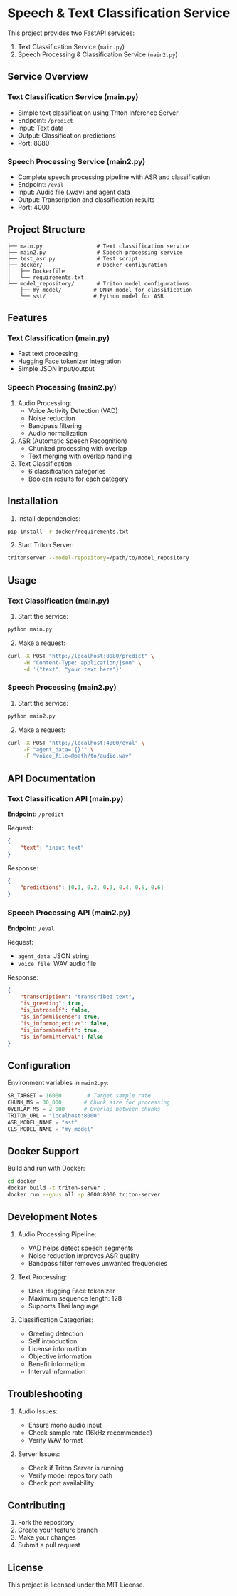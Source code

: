 # Speech & Text Classification Service

This project provides two FastAPI services:
1. Text Classification Service (`main.py`)
2. Speech Processing & Classification Service (`main2.py`)

## Service Overview

### Text Classification Service (main.py)
- Simple text classification using Triton Inference Server
- Endpoint: `/predict`
- Input: Text data
- Output: Classification predictions
- Port: 8080

### Speech Processing Service (main2.py)
- Complete speech processing pipeline with ASR and classification
- Endpoint: `/eval`
- Input: Audio file (.wav) and agent data
- Output: Transcription and classification results
- Port: 4000

## Project Structure
```
├── main.py                 # Text classification service
├── main2.py                # Speech processing service
├── test_asr.py             # Test script
├── docker/                 # Docker configuration
│   ├── Dockerfile
│   └── requirements.txt
└── model_repository/       # Triton model configurations
    ├── my_model/          # ONNX model for classification
    └── sst/               # Python model for ASR
```

## Features

### Text Classification (main.py)
- Fast text processing
- Hugging Face tokenizer integration
- Simple JSON input/output

### Speech Processing (main2.py)
1. Audio Processing:
   - Voice Activity Detection (VAD)
   - Noise reduction
   - Bandpass filtering
   - Audio normalization
2. ASR (Automatic Speech Recognition)
   - Chunked processing with overlap
   - Text merging with overlap handling
3. Text Classification
   - 6 classification categories
   - Boolean results for each category

## Installation

1. Install dependencies:
```bash
pip install -r docker/requirements.txt
```

2. Start Triton Server:
```bash
tritonserver --model-repository=/path/to/model_repository
```

## Usage

### Text Classification (main.py)
1. Start the service:
```bash
python main.py
```

2. Make a request:
```bash
curl -X POST "http://localhost:8080/predict" \
     -H "Content-Type: application/json" \
     -d '{"text": "your text here"}'
```

### Speech Processing (main2.py)
1. Start the service:
```bash
python main2.py
```

2. Make a request:
```bash
curl -X POST "http://localhost:4000/eval" \
     -F "agent_data='{}'" \
     -F "voice_file=@path/to/audio.wav"
```

## API Documentation

### Text Classification API (main.py)

**Endpoint:** `/predict`

Request:
```json
{
    "text": "input text"
}
```

Response:
```json
{
    "predictions": [0.1, 0.2, 0.3, 0.4, 0.5, 0.6]
}
```

### Speech Processing API (main2.py)

**Endpoint:** `/eval`

Request:
- `agent_data`: JSON string
- `voice_file`: WAV audio file

Response:
```json
{
    "transcription": "transcribed text",
    "is_greeting": true,
    "is_introself": false,
    "is_informlicense": true,
    "is_informobjective": false,
    "is_informbenefit": true,
    "is_informinterval": false
}
```

## Configuration

Environment variables in `main2.py`:
```python
SR_TARGET = 16000        # Target sample rate
CHUNK_MS = 30_000       # Chunk size for processing
OVERLAP_MS = 2_000      # Overlap between chunks
TRITON_URL = "localhost:8000"
ASR_MODEL_NAME = "sst"
CLS_MODEL_NAME = "my_model"
```

## Docker Support

Build and run with Docker:
```bash
cd docker
docker build -t triton-server .
docker run --gpus all -p 8000:8000 triton-server
```

## Development Notes

1. Audio Processing Pipeline:
   - VAD helps detect speech segments
   - Noise reduction improves ASR quality
   - Bandpass filter removes unwanted frequencies

2. Text Processing:
   - Uses Hugging Face tokenizer
   - Maximum sequence length: 128
   - Supports Thai language

3. Classification Categories:
   - Greeting detection
   - Self introduction
   - License information
   - Objective information
   - Benefit information
   - Interval information

## Troubleshooting

1. Audio Issues:
   - Ensure mono audio input
   - Check sample rate (16kHz recommended)
   - Verify WAV format

2. Server Issues:
   - Check if Triton Server is running
   - Verify model repository path
   - Check port availability

## Contributing

1. Fork the repository
2. Create your feature branch
3. Make your changes
4. Submit a pull request

## License

This project is licensed under the MIT License.